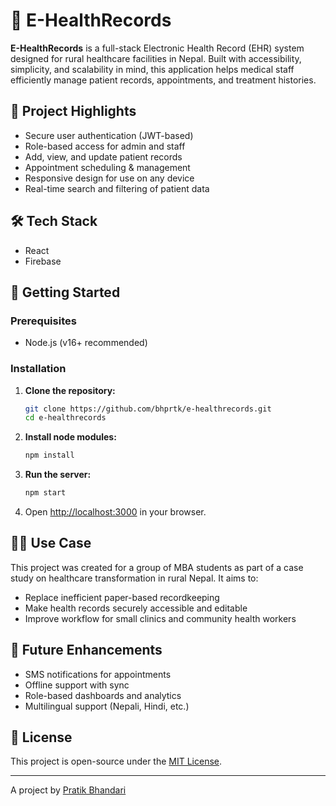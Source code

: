 # 🏥 E-HealthRecords

**E-HealthRecords** is a full-stack Electronic Health Record (EHR) system designed for rural healthcare facilities in Nepal. Built with accessibility, simplicity, and scalability in mind, this application helps medical staff efficiently manage patient records, appointments, and treatment histories.

## 🌟 Project Highlights

- Secure user authentication (JWT-based)
- Role-based access for admin and staff
- Add, view, and update patient records
- Appointment scheduling & management
- Responsive design for use on any device
- Real-time search and filtering of patient data

## 🛠️ Tech Stack
- React
- Firebase

## 🚀 Getting Started

### Prerequisites

- Node.js (v16+ recommended)

### Installation

1. **Clone the repository:**
   ```bash
   git clone https://github.com/bhprtk/e-healthrecords.git
   cd e-healthrecords
   ```

2. **Install node modules:**
   ```bash
   npm install
   ```

3. **Run the server:**
   ```bash
   npm start
   ```

4. Open [http://localhost:3000](http://localhost:3000) in your browser.

## 👨‍⚕️ Use Case

This project was created for a group of MBA students as part of a case study on healthcare transformation in rural Nepal. It aims to:
- Replace inefficient paper-based recordkeeping
- Make health records securely accessible and editable
- Improve workflow for small clinics and community health workers

## 🧠 Future Enhancements

- SMS notifications for appointments
- Offline support with sync
- Role-based dashboards and analytics
- Multilingual support (Nepali, Hindi, etc.)


## 📄 License

This project is open-source under the [MIT License](LICENSE).

---

A project by [Pratik Bhandari](https://bhprtk.com)
